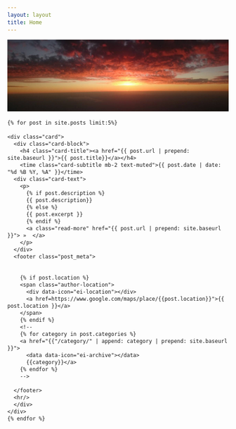 ```yaml
---
layout: layout
title: Home
---
```

<div>
<img  class="blog-bg" src="/assets/img/blog_bg.png">
</div>
<div class="container-list">

  <!-- <div class="post-list"> -->

    {% for post in site.posts limit:5%}

    <div class="card">
      <div class="card-block">
        <h4 class="card-title"><a href="{{ post.url | prepend: site.baseurl }}">{{ post.title}}</a></h4>
        <time class="card-subtitle mb-2 text-muted">{{ post.date | date: "%d %B %Y, %A" }}</time>
      <div class="card-text">
        <p>
          {% if post.description %}
          {{ post.description}}
          {% else %}
          {{ post.excerpt }}
          {% endif %} 
          <a class="read-more" href="{{ post.url | prepend: site.baseurl }}"> »  </a>
        </p> 
      </div>
      <footer class="post_meta">


        {% if post.location %}
        <span class="author-location">
          <div data-icon="ei-location"></div>
          <a href=https://www.google.com/maps/place/{{post.location}}">{{ post.location }}</a>
        </span>
        {% endif %}
        <!--
        {% for category in post.categories %}
        <a href="{{"/category/" | append: category | prepend: site.baseurl }}">
          <data data-icon="ei-archive"></data>
          {{category}}</a>
        {% endfor %}
        -->

      </footer>
      <hr/>
      </div>
    </div>
    {% endfor %}

    
  <!-- </div> -->
</div>
